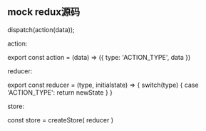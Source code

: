 ## mock redux源码

dispatch(action(data));


action:

export const action = (data) => ({
    type: 'ACTION_TYPE',
    data
})

reducer: 

export const reducer = (type, initialstate) => {
    switch(type) {
        case 'ACTION_TYPE':
            return newState
    }
}

store:

const store = createStore(
    reducer
)

